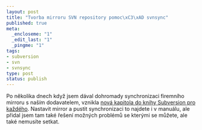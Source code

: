 ```yaml
--- 
layout: post
title: "Tvorba mirroru SVN repository pomoc\xC3\xAD svnsync"
published: true
meta: 
  _encloseme: "1"
  _edit_last: "1"
  _pingme: "1"
tags: 
- subversion
- svn
- svnsync
type: post
status: publish
---
```

Po několika dnech když jsem dával dohromady synchronizaci firemního mirroru s naším dodavatelem, vznikla <a href="http://svn.prskavec.net/ch05s04.html">nová kapitola do knihy Subversion pro každého</a>. 
Nastavit mirror a pustit synchronizaci to najdete i v manuálu, ale přidal jsem tam také řešení možných problémů se kterými se můžete, ale také nemusíte setkat.  
